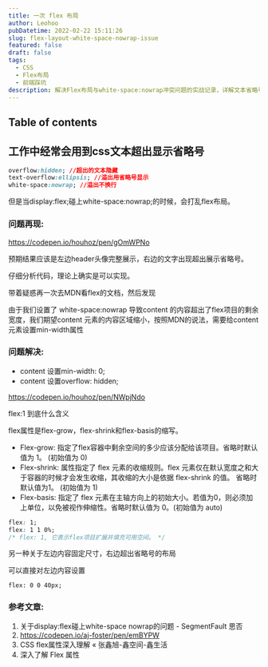 ```yaml
---
title: 一次 flex 布局
author: Leohoo
pubDatetime: 2022-02-22 15:11:26
slug: flex-layout-white-space-nowrap-issue
featured: false
draft: false
tags:
  - CSS
  - Flex布局
  - 前端踩坑
description: 解决Flex布局与white-space:nowrap冲突问题的实战记录，详解文本省略号在弹性布局中的正确实现方式。
---
```


## Table of contents

## 工作中经常会用到css文本超出显示省略号

```css
overflow:hidden; //超出的文本隐藏
text-overflow:ellipsis; //溢出用省略号显示
white-space:nowrap; //溢出不换行
```

但是当display:flex;碰上white-space:nowrap;的时候，会打乱flex布局。

### 问题再现:

https://codepen.io/houhoz/pen/gOmWPNo

预期结果应该是左边header头像完整展示，右边的文字出现超出展示省略号。

仔细分析代码，理论上确实是可以实现。

带着疑惑再一次去MDN看flex的文档，然后发现

由于我们设置了 white-space:nowrap 导致content 的内容超出了flex项目的剩余宽度，我们期望content 元素的内容区域缩小，按照MDN的说法，需要给content元素设置min-width属性

### 问题解决:

- content 设置min-width: 0;
- content 设置overflow: hidden;

https://codepen.io/houhoz/pen/NWpjNdo

flex:1 到底什么含义

flex属性是flex-grow，flex-shrink和flex-basis的缩写。

- Flex-grow: 指定了flex容器中剩余空间的多少应该分配给该项目。省略时默认值为 1。 (初始值为 0)
- Flex-shrink: 属性指定了 flex 元素的收缩规则。flex 元素仅在默认宽度之和大于容器的时候才会发生收缩，其收缩的大小是依据 flex-shrink 的值。 省略时默认值为1。 (初始值为 1)
- Flex-basis: 指定了 flex 元素在主轴方向上的初始大小。若值为0，则必须加上单位，以免被视作伸缩性。省略时默认值为 0。(初始值为 auto)

```css
flex: 1;
flex: 1 1 0%;
/* flex: 1, 它表示flex项目扩展并填充可用空间。 */
```

另一种关于左边内容固定尺寸，右边超出省略号的布局

可以直接对左边内容设置

`flex: 0 0 40px;`

### 参考文章:

1. 关于display:flex碰上white-space nowrap的问题 - SegmentFault 思否
2.  https://codepen.io/aj-foster/pen/emBYPW
3.  CSS flex属性深入理解 « 张鑫旭-鑫空间-鑫生活
4. 深入了解 Flex 属性

